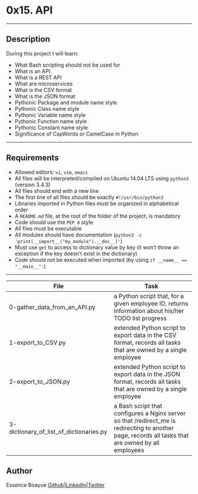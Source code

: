 # 0x15. API
---
## Description

During this project I will learn:
- What Bash scripting should not be used for
- What is an API
- What is a REST API
- What are microservices
- What is the CSV format
- What is the JSON format
- Pythonic Package and module name style
- Pythonic Class name style
- Pythonic Variable name style
- Pythonic Function name style
- Pythonic Constant name style
- Significance of CapWords or CamelCase in Python
---

## Requirements

- Allowed editors: `vi`, `vim`, `emacs`
- All files will be interpreted/compiled on Ubuntu 14.04 LTS using `python3` (version 3.4.3)
- All files should end with a new line
- The first line of all files should be exactly `#!/usr/bin/python3`
- Libraries imported in Python files must be organized in alphabetical order
- A `README.md` file, at the root of the folder of the project, is mandatory
- Code should use the `PEP 8` style
- All files must be executable
- All modules should have documentation (`python3 -c 'print(__import__("my_module").__doc__)'`)
- Must use `get` to access to dictionary value by key (it won’t throw an exception if the key doesn’t exist in the dictionary)
- Code should not be executed when imported (by using `if __name__ == "__main__":`)

---

File|Task
---|---
0-gather_data_from_an_API.py| a Python script that, for a given employee ID, returns information about his/her TODO list progress
1-export_to_CSV.py | extended Python script to export data in the CSV format, records all tasks that are owned by a single employee
2-export_to_JSON.py |extended Python script to export data in the JSON format, records all tasks that are owned by a single employee
3-dictionary_of_list_of_dictionaries.py | a Bash script that configures a Nginx server so that /redirect_me is redirecting to another page, records all tasks that are owned by all employees

## Author
Essence Boayue [Github](https://github.com/eboayue)|[LinkedIn](https://www.linkedin.com/in/essenceboayue/)|[Twitter](https://twitter.com/girlsaregeeks2)
